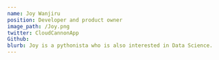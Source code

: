 ```yaml
---
name: Joy Wanjiru
position: Developer and product owner
image_path: /Joy.png
twitter: CloudCannonApp
Github: 
blurb: Joy is a pythonista who is also interested in Data Science.
---
```

